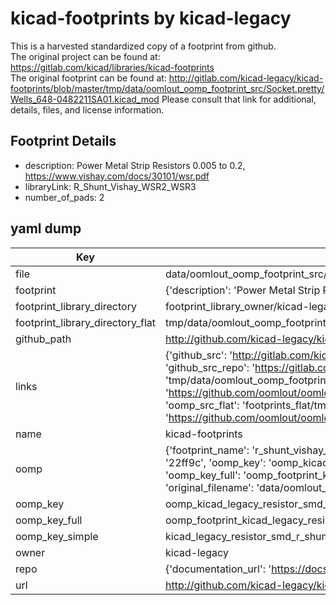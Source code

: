 # kicad-footprints by kicad-legacy  
This is a harvested standardized copy of a footprint from github.  
The original project can be found at:  
https://gitlab.com/kicad/libraries/kicad-footprints  
The original footprint can be found at:
http://gitlab.com/kicad-legacy/kicad-footprints/blob/master/tmp/data/oomlout_oomp_footprint_src/Socket.pretty/Wells_648-0482211SA01.kicad_mod
Please consult that link for additional, details, files, and license information.  
## Footprint Details
* description: Power Metal Strip Resistors 0.005 to 0.2, https://www.vishay.com/docs/30101/wsr.pdf  
* libraryLink: R_Shunt_Vishay_WSR2_WSR3  
* number_of_pads: 2  
## yaml dump  
| Key | Value |  
| --- | --- |  
| file | data/oomlout_oomp_footprint_src/kicad-footprints/Resistor_SMD.pretty/R_Shunt_Vishay_WSR2_WSR3.kicad_mod |  
| footprint | {'description': 'Power Metal Strip Resistors 0.005 to 0.2, https://www.vishay.com/docs/30101/wsr.pdf', 'libraryLink': 'R_Shunt_Vishay_WSR2_WSR3', 'number_of_pads': 2} |  
| footprint_library_directory | footprint_library_owner/kicad-legacy_kicad-footprints |  
| footprint_library_directory_flat | tmp/data/oomlout_oomp_footprint_src/footprints_flat/kicad_legacy_resistor_smd_r_shunt_vishay_wsr2_wsr3/working |  
| github_path | http://github.com/kicad-legacy/kicad-footprints/blob/master/tmp/data/oomlout_oomp_footprint_src/Resistor_SMD.pretty/R_Shunt_Vishay_WSR2_WSR3.kicad_mod |  
| links | {'github_src': 'http://gitlab.com/kicad-legacy/kicad-footprints/blob/master/tmp/data/oomlout_oomp_footprint_src/Socket.pretty/Wells_648-0482211SA01.kicad_mod', 'github_src_repo': 'https://gitlab.com/kicad/libraries/kicad-footprints', 'oomp_bot': 'tmp/data/oomlout_oomp_footprint_src/footprints/kicad_legacy_resistor_smd_r_shunt_vishay_wsr2_wsr3/working', 'oomp_bot_github': 'https://github.com/oomlout/oomlout_oomp_footprint_bot/tree/main/tmp/data/oomlout_oomp_footprint_src/footprints/kicad_legacy_resistor_smd_r_shunt_vishay_wsr2_wsr3/working', 'oomp_src_flat': 'footprints_flat/tmp/data/oomlout_oomp_footprint_src/footprints_flat/kicad_legacy_resistor_smd_r_shunt_vishay_wsr2_wsr3/working', 'oomp_src_flat_github': 'https://github.com/oomlout/oomlout_oomp_footprint_src/tree/main/tmp/data/oomlout_oomp_footprint_src/footprints_flat/kicad_legacy_resistor_smd_r_shunt_vishay_wsr2_wsr3/working'} |  
| name | kicad-footprints |  
| oomp | {'footprint_name': 'r_shunt_vishay_wsr2_wsr3', 'library_name': 'resistor_smd', 'md5': '22ff9c3ae5f701f7701e19a7a7ecc656', 'md5_10': '22ff9c3ae5', 'md5_5': '22ff9', 'md5_6': '22ff9c', 'oomp_key': 'oomp_kicad_legacy_resistor_smd_r_shunt_vishay_wsr2_wsr3', 'oomp_key_extra': 'oomp_footprint_kicad_legacy_resistor_smd_r_shunt_vishay_wsr2_wsr3', 'oomp_key_full': 'oomp_footprint_kicad_legacy_resistor_smd_r_shunt_vishay_wsr2_wsr3_22ff9c', 'oomp_key_simple': 'kicad_legacy_resistor_smd_r_shunt_vishay_wsr2_wsr3', 'original_filename': 'data/oomlout_oomp_footprint_src/kicad-footprints/Resistor_SMD.pretty/R_Shunt_Vishay_WSR2_WSR3.kicad_mod', 'owner_name': 'kicad_legacy'} |  
| oomp_key | oomp_kicad_legacy_resistor_smd_r_shunt_vishay_wsr2_wsr3 |  
| oomp_key_full | oomp_footprint_kicad_legacy_resistor_smd_r_shunt_vishay_wsr2_wsr3 |  
| oomp_key_simple | kicad_legacy_resistor_smd_r_shunt_vishay_wsr2_wsr3 |  
| owner | kicad-legacy |  
| repo | {'documentation_url': 'https://docs.github.com/rest/repos/repos#get-a-repository', 'message': 'Not Found'} |  
| url | http://github.com/kicad-legacy/kicad-footprints |  

